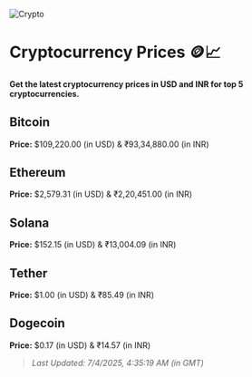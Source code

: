 
![Crypto](https://www.techguide.com.au/wp-content/uploads/2020/11/crypto3.jpeg)

# Cryptocurrency Prices 🪙📈

#### Get the latest cryptocurrency prices in USD and INR for top 5 cryptocurrencies.

## Bitcoin

**Price:** $109,220.00 (in USD) & ₹93,34,880.00 (in INR)

## Ethereum

**Price:** $2,579.31 (in USD) & ₹2,20,451.00 (in INR)

## Solana

**Price:** $152.15 (in USD) & ₹13,004.09 (in INR)

## Tether

**Price:** $1.00 (in USD) & ₹85.49 (in INR)

## Dogecoin

**Price:** $0.17 (in USD) & ₹14.57 (in INR)

> _Last Updated: 7/4/2025, 4:35:19 AM (in GMT)_
